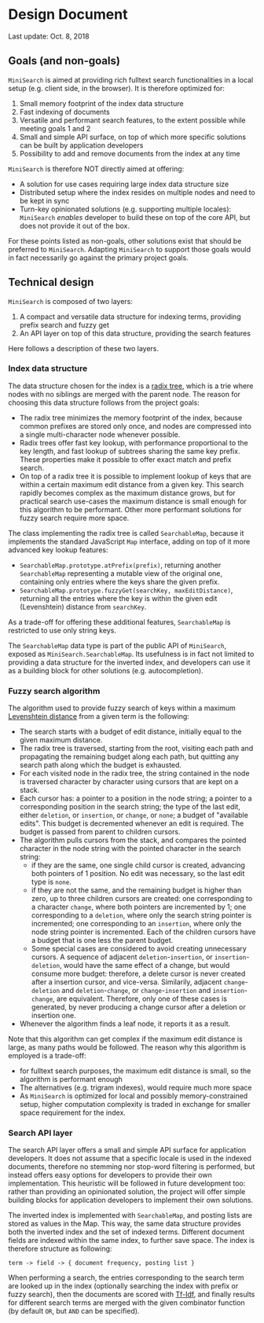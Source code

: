 # Design Document

Last update: Oct. 8, 2018

## Goals (and non-goals)

`MiniSearch` is aimed at providing rich fulltext search functionalities in a
local setup (e.g. client side, in the browser). It is therefore optimized for:

  1. Small memory footprint of the index data structure
  2. Fast indexing of documents
  3. Versatile and performant search features, to the extent possible while
     meeting goals 1 and 2
  4. Small and simple API surface, on top of which more specific solutions can
     be built by application developers
  5. Possibility to add and remove documents from the index at any time

`MiniSearch` is therefore NOT directly aimed at offering:

  - A solution for use cases requiring large index data structure size
  - Distributed setup where the index resides on multiple nodes and need to be
    kept in sync
  - Turn-key opinionated solutions (e.g. supporting multiple locales):
    `MiniSearch` _enables_ developer to build these on top of the core API, but
    does not provide it out of the box.

For these points listed as non-goals, other solutions exist that should be
preferred to `MiniSearch`. Adapting `MiniSearch` to support those goals would in
fact necessarily go against the primary project goals.


## Technical design

`MiniSearch` is composed of two layers:

  1. A compact and versatile data structure for indexing terms, providing
     prefix search and fuzzy get
  2. An API layer on top of this data structure, providing the search
    features

Here follows a description of these two layers.

### Index data structure

The data structure chosen for the index is a [radix
tree](https://en.wikipedia.org/wiki/Radix_tree), which is a trie where nodes
with no siblings are merged with the parent node. The reason for choosing this
data structure follows from the project goals:

  - The radix tree minimizes the memory footprint of the index, because common
    prefixes are stored only once, and nodes are compressed into a single
    multi-character node whenever possible.
  - Radix trees offer fast key lookup, with performance proportional to the key
    length, and fast lookup of subtrees sharing the same key prefix. These
    properties make it possible to offer exact match and prefix search.
  - On top of a radix tree it is possible to implement lookup of keys that are
    within a certain maximum edit distance from a given key. This search rapidly
    becomes complex as the maximum distance grows, but for practical search
    use-cases the maximum distance is small enough for this algorithm to be
    performant. Other more performant solutions for fuzzy search require more
    space.

The class implementing the radix tree is called `SearchableMap`, because it
implements the standard JavaScript `Map` interface, adding on top of it more
advanced key lookup features:

  - `SearchableMap.prototype.atPrefix(prefix)`, returning another
    `SearchableMap` representing a mutable view of the original one, containing
    only entries where the keys share the given prefix.
  - `SearchableMap.prototype.fuzzyGet(searchKey, maxEditDistance)`, returning
    all the entries where the key is within the given edit (Levenshtein)
    distance from `searchKey`.

As a trade-off for offering these additional features, `SearchableMap` is
restricted to use only string keys.

The `SearchableMap` data type is part of the public API of `MiniSearch`, exposed
as `MiniSearch.SearchableMap`. Its usefulness is in fact not limited to
providing a data structure for the inverted index, and developers can use it as
a building block for other solutions (e.g. autocompletion).

### Fuzzy search algorithm

The algorithm used to provide fuzzy search of keys within a maximum [Levenshtein
distance](https://en.wikipedia.org/wiki/Levenshtein_distance) from a given term
is the following:

  - The search starts with a budget of edit distance, initially equal to the
    given maximum distance.
  - The radix tree is traversed, starting from the root, visiting each path and
    propagating the remaining budget along each path, but quitting any search
    path along which the budget is exhausted.
  - For each visited node in the radix tree, the string contained in the node is
    traversed character by character using cursors that are kept on a stack.
  - Each cursor has: a pointer to a position in the node string; a pointer to a
    corresponding position in the search string; the type of the last edit,
    either `deletion`, or `insertion`, or `change`, or `none`; a budget of
    "available edits". This budget is decremented whenever an edit is required.
    The budget is passed from parent to children cursors.
  - The algorithm pulls cursors from the stack, and compares the pointed
    character in the node string with the pointed character in the search
    string:
    * if they are the same, one single child cursor is created, advancing both
      pointers of 1 position. No edit was necessary, so the last edit type is
      `none`.
    * if they are not the same, and the remaining budget is higher than zero, up
      to three children cursors are created: one corresponding to a character
      `change`, where both pointers are incremented by 1; one corresponding to a
      `deletion`, where only the search string pointer is incremented; one
      corresponding to an `insertion`, where only the node string pointer is
      incremented. Each of the children cursors have a budget that is one less
      the parent budget.
    * Some special cases are considered to avoid creating unnecessary cursors. A
      sequence of adjacent `deletion`-`insertion`, or `insertion`-`deletion`,
      would have the same effect of a change, but would consume more budget:
      therefore, a delete cursor is never created after a insertion cursor, and
      vice-versa. Similarily, adjacent `change`-`deletion` and
      `deletion`-`change`, or `change`-`insertion` and `insertion`-`change`, are
      equivalent. Therefore, only one of these cases is generated, by never
      producing a change cursor after a deletion or insertion one.
  - Whenever the algorithm finds a leaf node, it reports it as a result.

Note that this algorithm can get complex if the maximum edit distance is large,
as many paths would be followed. The reason why this algorithm is employed is a
trade-off:

  - for fulltext search purposes, the maximum edit distance is small, so the
    algorithm is performant enough
  - The alternatives (e.g. trigram indexes), would require much more space
  - As `MiniSearch` is optimized for local and possibly memory-constrained
    setup, higher computation complexity is traded in exchange for smaller space
    requirement for the index.

### Search API layer

The search API layer offers a small and simple API surface for application
developers. It does not assume that a specific locale is used in the indexed
documents, therefore no stemming nor stop-word filtering is performed, but
instead offers easy options for developers to provide their own implementation.
This heuristic will be followed in future development too: rather than providing
an opinionated solution, the project will offer simple building blocks for
application developers to implement their own solutions.

The inverted index is implemented with `SearchableMap`, and posting lists are
stored as values in the Map. This way, the same data structure provides both the
inverted index and the set of indexed terms. Different document fields are
indexed within the same index, to further save space. The index is therefore
structure as following:

```
term -> field -> { document frequency, posting list }
```

When performing a search, the entries corresponding to the search term are
looked up in the index (optionally searching the index with prefix or fuzzy
search), then the documents are scored with
[Tf-Idf](https://en.wikipedia.org/wiki/Tf–idf), and finally results for
different search terms are merged with the given combinator function (by default
`OR`, but `AND` can be specified).
